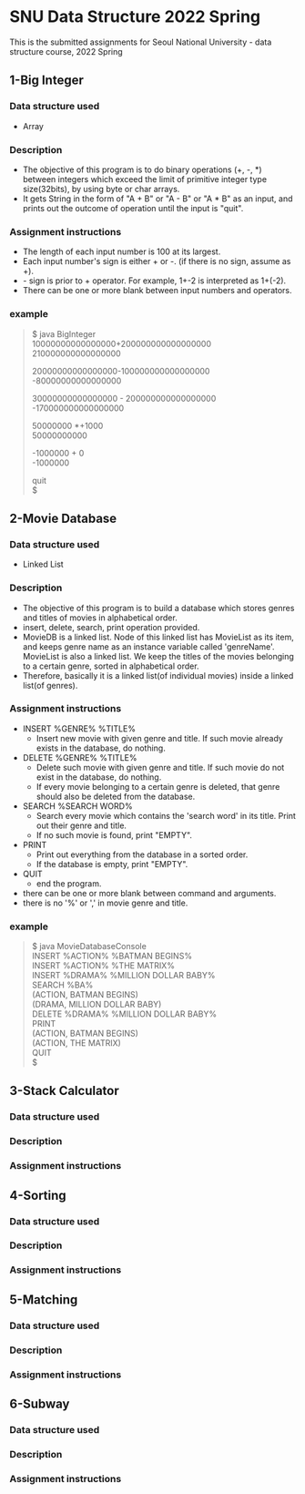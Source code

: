 # SNU Data Structure 2022 Spring
This is the submitted assignments for Seoul National University - data structure course, 2022 Spring
## 1-Big Integer
### Data structure used
* Array
### Description
* The objective of this program is to do binary operations (+, -, *) between integers which exceed the limit of primitive integer type size(32bits), by using byte or char arrays.    
* It gets String in the form of "A + B" or "A - B" or "A * B" as an input, and prints out the outcome of operation until the input is "quit".   
### Assignment instructions
* The length of each input number is 100 at its largest.
* Each input number's sign is either + or -. (if there is no sign, assume as +). 
* &#45; sign is prior to + operator. For example, 1+-2 is interpreted as 1+(-2).   
* There can be one or more blank between input numbers and operators.   
### example
> $ java BigInteger   
>10000000000000000+200000000000000000   
>210000000000000000   
>   
>20000000000000000-100000000000000000   
>-80000000000000000   
>   
>30000000000000000 - 200000000000000000   
>-170000000000000000   
>   
>50000000 *+1000   
>50000000000   
>   
>-1000000 + 0   
>-1000000   	 
>   
>quit   
>$   


## 2-Movie Database
### Data structure used
* Linked List   
### Description
* The objective of this program is to build a database which stores genres and titles of movies in alphabetical order.   
* insert, delete, search, print operation provided.
* MovieDB is a linked list. Node of this linked list has MovieList as its item, and keeps genre name as an instance variable called 'genreName'. MovieList is also a linked list. We keep the titles of the movies belonging to a certain genre, sorted in alphabetical order.
* Therefore, basically it is a linked list(of individual movies) inside a linked list(of genres).  
### Assignment instructions
* INSERT %GENRE% %TITLE%
	- Insert new movie with given genre and title. If such movie already exists in the database, do nothing.
* DELETE %GENRE% %TITLE%
	- Delete such movie with given genre and title. If such movie do not exist in the database, do nothing.  
	- If every movie belonging to a certain genre is deleted, that genre should also be deleted from the database.
* SEARCH %SEARCH WORD%
	- Search every movie which contains the 'search word' in its title. Print out their genre and title.
	- If no such movie is found, print "EMPTY".
* PRINT
	- Print out everything from the database in a sorted order.
	- If the database is empty, print "EMPTY".
* QUIT
	- end the program.
* there can be one or more blank between command and arguments.
* there is no '%' or ',' in movie genre and title.
### example
>$ java MovieDatabaseConsole   
>INSERT %ACTION% %BATMAN BEGINS%   
>INSERT %ACTION% %THE MATRIX%    
>INSERT %DRAMA% %MILLION DOLLAR BABY%    
>SEARCH %BA%   
>(ACTION, BATMAN BEGINS)   
>(DRAMA, MILLION DOLLAR BABY)   
>DELETE %DRAMA% %MILLION DOLLAR BABY%   
>PRINT   
>(ACTION, BATMAN BEGINS)   
>(ACTION, THE MATRIX)   	   
>QUIT   	   
>$   	    


## 3-Stack Calculator
### Data structure used
### Description
### Assignment instructions

## 4-Sorting
### Data structure used
### Description
### Assignment instructions

## 5-Matching
### Data structure used
### Description
### Assignment instructions

## 6-Subway
### Data structure used
### Description
### Assignment instructions